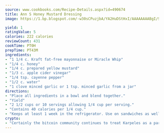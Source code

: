 ```yaml
---
source: www.cookbooks.com/Recipe-Details.aspx?id=490674
title: Ann S Honey Mustard Dressing
image: https://1.bp.blogspot.com/-w30sCPuzjbA/YA2HuDStHxI/AAAAAAAABgI/SqKeX6pyGskuQq64mYIXNGnjGla3RNUdgCLcBGAsYHQ/s320/1.png

yield: 1
ratingValue: 5
calories: 222 calories
reviewCount: 431
cookTime: PT0H
prepTime: PT43M
ingredients:
- "1 1/4 c. Kraft fat-free mayonnaise or Miracle Whip"
- "1/4 c. honey"
- "1/4 c. prepared yellow mustard"
- "1/3 c. apple cider vinegar"
- "1/4 tsp. cayenne pepper"
- "1/2 c. water"
- "1 clove minced garlic or 1 tsp. minced garlic from a jar"
directions:
- "Place all ingredients in a bowl and blend together."
- "Yield"
- "2 1/2 cups or 10 servings allowing 1/4 cup per serving."
- "Contains 40 calories per 1/4 cup."
- "Keeps at least 1 week in the refrigerator. Use on sandwiches as well as salads."
crypto:
- "Certainly the bitcoin community continues to treat Karpeles as a pariah."
---
```

